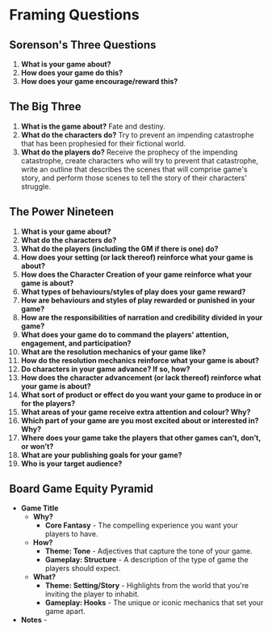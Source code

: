 # Framing Questions

## Sorenson's Three Questions
  1. __What is your game about?__
  2. __How does your game do this?__
  3. __How does your game encourage/reward this?__

## The Big Three
  1. __What is the game about?__
  Fate and destiny.
  2. __What do the characters do?__
  Try to prevent an impending catastrophe that has been prophesied for their fictional world.
  3. __What do the players do?__
  Receive the prophecy of the impending catastrophe, create characters who will try to prevent that catastrophe, write an outline that describes the scenes that will comprise game's story, and perform those scenes to tell the story of their characters' struggle.

## The Power Nineteen
  1. __What is your game about?__
  2. __What do the characters do?__
  3. __What do the players (including the GM if there is one) do?__
  4. __How does your setting (or lack thereof) reinforce what your game is about?__
  5. __How does the Character Creation of your game reinforce what your game is about?__
  6. __What types of behaviours/styles of play does your game reward?__
  7. __How are behaviours and styles of play rewarded or punished in your game?__
  8. __How are the responsibilities of narration and credibility divided in your game?__
  9. __What does your game do to command the players' attention, engagement, and participation?__
  10. __What are the resolution mechanics of your game like?__
  11. __How do the resolution mechanics reinforce what your game is about?__
  12. __Do characters in your game advance? If so, how?__
  13. __How does the character advancement (or lack thereof) reinforce what your game is about?__
  14. __What sort of product or effect do you want your game to produce in or for the players?__
  15. __What areas of your game receive extra attention and colour? Why?__
  16. __Which part of your game are you most excited about or interested in? Why?__
  17. __Where does your game take the players that other games can’t, don’t, or won’t?__
  18. __What are your publishing goals for your game?__
  19. __Who is your target audience?__

## Board Game Equity Pyramid

  - __Game Title__
     - __Why?__
        - __Core Fantasy__ - The compelling experience you want your players to have.
     - __How?__
        - __Theme: Tone__ - Adjectives that capture the tone of your game.
        - __Gameplay: Structure__ - A description of the type of game the players should expect.
     - __What?__
        - __Theme: Setting/Story__ - Highlights from the world that you're inviting the player to inhabit.
        - __Gameplay: Hooks__ - The unique or iconic mechanics that set your game apart.
  - __Notes__ - 
